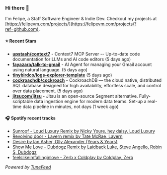 ### Hi there 👋

I'm Felipe, a Staff Software Engineer & Indie Dev. Checkout my projects at [https://felipevm.com/projects/](https://felipevm.com/projects/?ref=github.com).

#### ⭐ Recent Stars
- **[upstash/context7](https://github.com/upstash/context7)** - Context7 MCP Server -- Up-to-date code documentation for LLMs and AI code editors (5 days ago)
- **[fayazara/talk-to-gmail](https://github.com/fayazara/talk-to-gmail)** - AI Agent for managing your Gmail account using natural language. (5 days ago)
- **[tinybirdco/logs-explorer-template](https://github.com/tinybirdco/logs-explorer-template)** (5 days ago)
- **[cockroachdb/cockroach](https://github.com/cockroachdb/cockroach)** - CockroachDB — the cloud native, distributed SQL database designed for high availability, effortless scale, and control over data placement. (5 days ago)
- **[jitsucom/jitsu](https://github.com/jitsucom/jitsu)** - Jitsu is an open-source Segment alternative. Fully-scriptable data ingestion engine for modern data teams. Set-up a real-time data pipeline in minutes, not days (1 week ago)

#### 🎧 Spotify recent tracks
- [Sunroof - Loud Luxury Remix by Nicky Youre, hey daisy, Loud Luxury](https://open.spotify.com/track/1E8i4Xq9tH2LVWC0b1Sptj)
- [Revolving door - Lavern remix by Tate McRae, Lavern](https://open.spotify.com/track/6AiZxO930ZHxwyYjigyCgc)
- [Desire by Ian Asher, Olly Alexander (Years &amp; Years)](https://open.spotify.com/track/4sMR8fuTzbUyzB0asxifV0)
- [Show Me Love - Dubdogz Remix by Laidback Luke, Steve Angello, Robin S, Dubdogz](https://open.spotify.com/track/2I47tKr43YVA2FKRZP3EX7)
- [feelslikeimfallinginlove - Zerb x Coldplay by Coldplay, Zerb](https://open.spotify.com/track/4cVUwET6QBkiWUdGVNSYPt)

_Powered by [TuneFeed](https://tunefeed.app?ref=github.com)_
